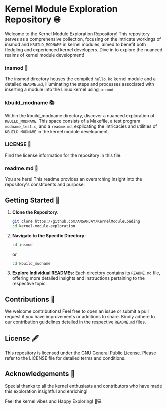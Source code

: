 
# Kernel Module Exploration Repository 🌐

Welcome to the Kernel Module Exploration Repository! This repository serves as a comprehensive collection, focusing on the intricate workings of insmod and `KBUILD_MODNAME` in kernel modules, aimed to benefit both fledgling and experienced kernel developers. Dive in to explore the nuanced realms of kernel module development!

### insmod 🌠
The insmod directory houses the compiled `hello.ko` kernel module and a detailed `README.md`, illuminating the steps and processes associated with inserting a module into the Linux kernel using `insmod`.

### kbuild_modname 📚
Within the kbuild_modname directory, discover a nuanced exploration of `KBUILD_MODNAME`. This space consists of a Makefile, a test program `modname_test.c`, and a `readme.md`, explicating the intricacies and utilities of `KBUILD_MODNAME` in the kernel module development.

### LICENSE 📜
Find the license information for the repository in this file.

### readme.md 📘
You are here! This readme provides an overarching insight into the repository's constituents and purpose.

## Getting Started 🚀
1. **Clone the Repository:**
   ```sh
   git clone https://github.com/ANSANJAY/KernelModuleLoading
   cd kernel-module-exploration
   ```
2. **Navigate to the Specific Directory:**
   ```sh
   cd insmod
   ```
   or
   ```sh
   cd kbuild_modname
   ```
3. **Explore Individual READMEs:**
   Each directory contains its `README.md` file, offering more detailed insights and instructions pertaining to the respective topic.

## Contributions 💼
We welcome contributions! Feel free to open an issue or submit a pull request if you have improvements or additions to share. Kindly adhere to our contribution guidelines detailed in the respective `README.md` files.

## License 🖋
This repository is licensed under the [GNU General Public License](./LICENSE). Please refer to the LICENSE file for detailed terms and conditions.

## Acknowledgements 🌟
Special thanks to all the kernel enthusiasts and contributors who have made this exploration insightful and enriching!

Feel the kernel vibes and Happy Exploring! 🌿💻

